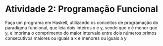 # Atividade 2: Programação Funcional

Faça um programa em Haskell, utilizando os conceitos de programação do paradigma funcional, que leia dois inteiros x e y, sendo que x é menor que y, e imprima o comprimento do maior intervalo entre dois números primos consecutivos maiores ou iguais a x e menores ou iguais a y
